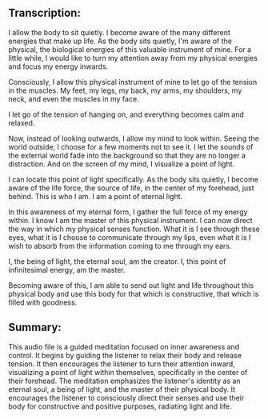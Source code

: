## Transcription:

I allow the body to sit quietly. I become aware of the many different energies that make up life. As the body sits quietly, I'm aware of the physical, the biological energies of this valuable instrument of mine. For a little while, I would like to turn my attention away from my physical energies and focus my energy inwards.

Consciously, I allow this physical instrument of mine to let go of the tension in the muscles. My feet, my legs, my back, my arms, my shoulders, my neck, and even the muscles in my face.

I let go of the tension of hanging on, and everything becomes calm and relaxed.

Now, instead of looking outwards, I allow my mind to look within. Seeing the world outside, I choose for a few moments not to see it. I let the sounds of the external world fade into the background so that they are no longer a distraction. And on the screen of my mind, I visualize a point of light.

I can locate this point of light specifically. As the body sits quietly, I become aware of the life force, the source of life, in the center of my forehead, just behind. This is who I am. I am a point of eternal light.

In this awareness of my eternal form, I gather the full force of my energy within. I know I am the master of this physical instrument. I can now direct the way in which my physical senses function. What it is I see through these eyes, what it is I choose to communicate through my lips, even what it is I wish to absorb from the information coming to me through my ears.

I, the being of light, the eternal soul, am the creator. I, this point of infinitesimal energy, am the master.

Becoming aware of this, I am able to send out light and life throughout this physical body and use this body for that which is constructive, that which is filled with goodness.

## Summary:

This audio file is a guided meditation focused on inner awareness and control. It begins by guiding the listener to relax their body and release tension. It then encourages the listener to turn their attention inward, visualizing a point of light within themselves, specifically in the center of their forehead. The meditation emphasizes the listener's identity as an eternal soul, a being of light, and the master of their physical body. It encourages the listener to consciously direct their senses and use their body for constructive and positive purposes, radiating light and life.

